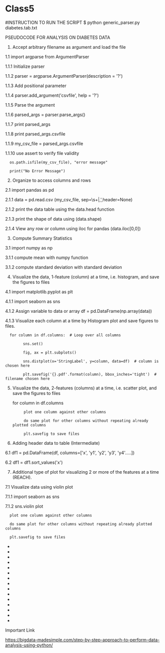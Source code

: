 # Class5
#INSTRUCTION TO RUN THE SCRIPT
$ python generic_parser.py diabetes.tab.txt



PSEUDOCODE FOR ANALYSIS ON DIABETES DATA

1. Accept arbitrary filename as argument and load the file

1.1 import argparse from ArgumentParser

1.1.1 Initialize parser

1.1.2 parser = argparse.ArgumentParser(description = '?')

1.1.3 Add positional parameter

1.1.4 parser.add_argument('csvfile', help = '?')

1.1.5 Parse the argument

1.1.6 parsed_args = parser.parse_args()

1.1.7 print parsed_args

1.1.8 print parsed_args.csvfile

1.1.9 my_csv_file = parsed_args.csvfile

1.1.10 use assert to verify file validity 

      os.path.isfile(my_csv_file), "error message"

      print("No Error Message")


2. Organize to access columns and rows

2.1 import pandas as pd

2.1.1 data = pd.read.csv (my_csv_file, sep=\s+|,',header=None)

2.1.2 print the data table using the data.head function

2.1.3 print the shape of data using (data.shape)

2.1.4 View any row or column using iloc for pandas (data.iloc[0,0])


3. Compute Summary Statistics

3.1 import numpy as np

3.1.1 compute mean with numpy function

3.1.2 compute standard deviation with standard deviation


4. Visualize the data, 1-feature (column) at a time, i.e. histogram, and save the figures to files

4.1 import matplotlib.pyplot as plt

4.1.1 import seaborn as sns

4.1.2 Assign variable to data or array df = pd.DataFrame(np.array(data))

4.1.3 Visualize each column at a time by Histogram plot and save figures to files.

      for column in df.columns:  # Loop over all columns 

            sns.set()
   
            fig, ax = plt.subplots()
    
            sns.distplot(x='StringLabel', y=column, data=df)  # column is chosen here
    
            plt.savefig('{}.pdf'.format(column), bbox_inches='tight')  # filename chosen here

5. Visualize the data, 2-features (columns) at a time, i.e. scatter plot, and save the figures to files

      for column in df.columns
      
            plot one column against other columns
            
            do same plot for other columns without repeating already plotted columns
            
            plt.savefig to save files


6. Adding header data to table (Intermediate)

6.1 df1 = pd.DataFrame(df, columns=['x', 'y1', 'y2', 'y3', 'y4'.....])

6.2 df1 = df1.sort_values('x')


7. Additional type of plot for visualizing 2 or more of the features at a time (REACH).

7.1 Visualize data using violin plot

7.1.1 import seaborn as sns

7.1.2 sns.violin plot

      plot one column against other columns
      
      do same plot for other columns without repeating already plotted columns
      
      plt.savefig to save files

*
*
*
*
*
*
*
*
*
*
*
*
*
*
*








Important Link

https://bigdata-madesimple.com/step-by-step-approach-to-perform-data-analysis-using-python/
